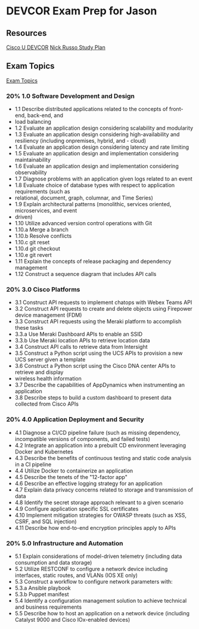 # DEVCOR Exam Prep for Jason

## Resources

[Cisco U DEVCOR](https://u.cisco.com/path/14)
[Nick Russo Study Plan](https://lostintransit.se/2020/03/04/my-cisco-certified-devnet-professional-journey-part-1-by-nick-russo/)


## Exam Topics
[Exam Topics](https://www.cisco.com/c/dam/en_us/training-events/le31/le46/cln/marketing/exam-topics/350-901-DEVCOR.pdf)

### 20% 1.0 Software Development and Design
- 1.1 Describe distributed applications related to the concepts of front-end, back-end, and
- load balancing
- 1.2 Evaluate an application design considering scalability and modularity
- 1.3 Evaluate an application design considering high-availability and resiliency (including onpremises, hybrid, and - cloud)
- 1.4 Evaluate an application design considering latency and rate limiting
- 1.5 Evaluate an application design and implementation considering maintainability
- 1.6 Evaluate an application design and implementation considering observability
- 1.7 Diagnose problems with an application given logs related to an event
- 1.8 Evaluate choice of database types with respect to application requirements (such as
- relational, document, graph, columnar, and Time Series)
- 1.9 Explain architectural patterns (monolithic, services oriented, microservices, and event
- driven)
- 1.10 Utilize advanced version control operations with Git
- 1.10.a Merge a branch
- 1.10.b Resolve conflicts
- 1.10.c git reset
- 1.10.d git checkout
- 1.10.e git revert
- 1.11 Explain the concepts of release packaging and dependency management
- 1.12 Construct a sequence diagram that includes API calls

### 20% 3.0 Cisco Platforms
- 3.1 Construct API requests to implement chatops with Webex Teams API
- 3.2 Construct API requests to create and delete objects using Firepower device management (FDM)
- 3.3 Construct API requests using the Meraki platform to accomplish these tasks
- 3.3.a Use Meraki Dashboard APIs to enable an SSID
- 3.3.b Use Meraki location APIs to retrieve location data
- 3.4 Construct API calls to retrieve data from Intersight
- 3.5 Construct a Python script using the UCS APIs to provision a new UCS server given a template
- 3.6 Construct a Python script using the Cisco DNA center APIs to retrieve and display
- wireless health information
- 3.7 Describe the capabilities of AppDynamics when instrumenting an application
- 3.8 Describe steps to build a custom dashboard to present data collected from Cisco APIs

### 20% 4.0 Application Deployment and Security
- 4.1 Diagnose a CI/CD pipeline failure (such as missing dependency, incompatible versions of components, and failed tests)
- 4.2 Integrate an application into a prebuilt CD environment leveraging Docker and
 Kubernetes
- 4.3 Describe the benefits of continuous testing and static code analysis in a CI pipeline
- 4.4 Utilize Docker to containerize an application
- 4.5 Describe the tenets of the "12-factor app"
- 4.6 Describe an effective logging strategy for an application
- 4.7 Explain data privacy concerns related to storage and transmission of data
- 4.8 Identify the secret storage approach relevant to a given scenario
- 4.9 Configure application specific SSL certificates
- 4.10 Implement mitigation strategies for OWASP threats (such as XSS, CSRF, and SQL
 injection)
- 4.11 Describe how end-to-end encryption principles apply to APIs

### 20% 5.0 Infrastructure and Automation
- 5.1 Explain considerations of model-driven telemetry (including data consumption and data storage)
- 5.2 Utilize RESTCONF to configure a network device including interfaces, static routes, and VLANs (IOS XE only)
- 5.3 Construct a workflow to configure network parameters with:
- 5.3.a Ansible playbook
- 5.3.b Puppet manifest
- 5.4 Identify a configuration management solution to achieve technical and business requirements
- 5.5 Describe how to host an application on a network device (including Catalyst 9000 and Cisco IOx-enabled devices)
